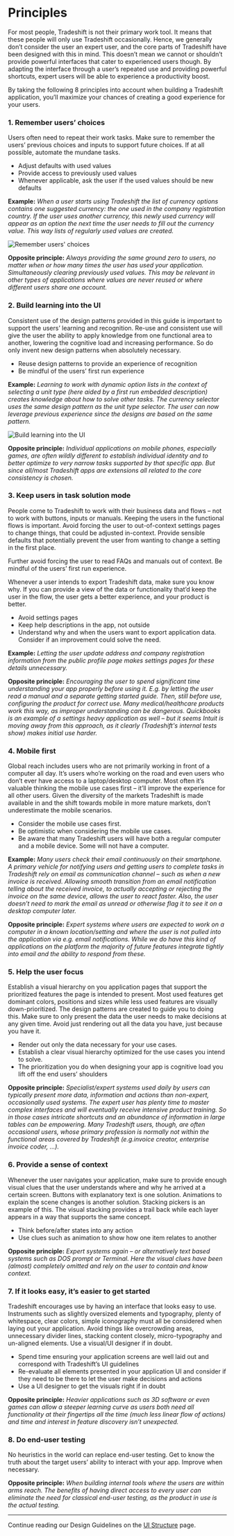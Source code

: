 # Principles
For most people, Tradeshift is not their primary work tool. It means that these people will only use Tradeshift occasionally. Hence, we generally don’t consider the user an expert user, and the core parts of  Tradeshift have been designed with this in mind. This doesn’t mean we cannot or shouldn’t provide powerful interfaces that cater to experienced users though. By adapting the interface through a user’s repeated use and providing powerful shortcuts, expert users will be able to experience a productivity boost.

By taking the following 8 principles into account when building a Tradeshift application, you’ll maximize your chances of creating a good experience for your users.

### 1. Remember users’ choices

Users often need to repeat their work tasks. Make sure to remember the users’ previous choices and inputs to support future choices. If at all possible, automate the mundane tasks.

* Adjust defaults with used values
* Provide access to previously used values
* Whenever applicable, ask the user if the used values should be new defaults

**Example:** *When a user starts using Tradeshift the list of currency options contains one suggested currency: the one used in the company registration country. If the user uses another currency, this newly used currency will appear as an option the next time the user needs to fill out the currency value. This way lists of regularly used values are created.*

![Remember users' choices](assets/img/iphone5-rememberoptions.png)


**Opposite principle:** *Always providing the same ground zero to users, no matter when or how many times the user has used your application. Simultaneously clearing previously used values. This may be relevant in other types of applications where values are never reused or where different users share one account.*

### 2. Build learning into the UI

Consistent use of the design patterns provided in this guide is important to support the users’ learning and recognition. Re-use and consistent use will give the user the ability to apply knowledge from one functional area to another, lowering the cognitive load and increasing performance. So do only invent new design patterns when absolutely necessary.

* Reuse design patterns to provide an experience of recognition
* Be mindful of the users’ first run experience
 
**Example:** *Learning to work with dynamic option lists in the context of selecting a unit type (here aided by a first run embedded description) creates knowledge about how to solve other tasks. The currency selector uses the same design pattern as the unit type selector. The user can now leverage previous experience since the designs are based on the same pattern.*


![Build learning into the UI](assets/img/iphone-patternreuse.png)

**Opposite principle:** *Individual applications on mobile phones, especially games, are often wildly different to establish individual identity and to better optimize to very narrow tasks supported by that specific app. But since all/most Tradeshift apps are extensions all related to the core consistency is chosen.*

### 3. Keep users in task solution mode

People come to Tradeshift to work with their business data and flows – not to work with buttons, inputs or manuals. Keeping the users in the functional flows is important. Avoid forcing the user to out-of-context settings pages to change things, that could be adjusted in-context. Provide sensible defaults that potentially prevent the user from wanting to change a setting in the first place.

Further avoid forcing the user to read FAQs and manuals out of context. Be mindful of the users’ first run experience.

Whenever a user intends to export Tradeshift data, make sure you know why. If you can provide a view of the data or functionality that’d keep the user in the flow, the user gets a better experience, and your product is better.

* Avoid settings pages
* Keep help descriptions in the app, not outside
* Understand why and when the users want to export application data. Consider if an improvement could solve the need.

**Example:** *Letting the user update address and company registration information from the public profile page makes settings pages for these details unnecessary.*


**Opposite principle:** *Encouraging the user to spend significant time understanding your app properly before using it. E.g. by letting the user read a manual and a separate getting started guide. Then, still before use, configuring the product for correct use. Many medical/healthcare products work this way, as improper understanding can be dangerous. Quickbooks is an example of a settings heavy application as well – but it seems Intuit is moving away from this approach, as it clearly (Tradeshift's internal tests show) makes initial use harder.*

### 4. Mobile first

Global reach includes users who are not primarily working in front of a computer all day. It’s users who’re working on the road and even users who don’t ever have access to a laptop/desktop computer. Most often it’s valuable thinking the mobile use cases first – it’ll improve the experience for all other users. Given the diversity of the markets Tradeshift is made available in and the shift towards mobile in more mature markets, don’t underestimate the mobile scenarios.

* Consider the mobile use cases first.
* Be optimistic when considering the mobile use cases.
* Be aware that many Tradeshift users will have both a regular computer and a mobile device. Some will not have a computer.

**Example:** *Many users check their email continuously on their smartphone. A primary vehicle for notifying users and getting users to complete tasks in Tradeshift rely on email as communication channel – such as when a new invoice is received. Allowing smooth transition from an email notification telling about the received invoice, to actually accepting or rejecting the invoice on the same device, allows the user to react faster. Also, the user doesn’t need to mark the email as unread or otherwise flag it to see it on a desktop computer later.*


**Opposite principle:** *Expert systems where users are expected to work on a computer in a known location/setting and where the user is not pulled into the application via e.g. email notifications. While we do have this kind of applications on the platform the majority of future features integrate tightly into email and the ability to respond from these.*

### 5. Help the user focus

Establish a visual hierarchy on you application pages that support the prioritized features the page is intended to present. Most used features get dominant colors, positions and sizes while less used features are visually down-prioritized. The design patterns are created to guide you to doing this.
Make sure to only present the data the user needs to make decisions at any given time. Avoid just rendering out all the data you have, just because you have it.

* Render out only the data necessary for your use cases.
* Establish a clear visual hierarchy optimized for the use cases you intend to solve.
* The prioritization you do when designing your app is cognitive load you lift off the end users’ shoulders

**Opposite principle:** *Specialist/expert systems used daily by users can typically present more data, information and actions than non-expert, occasionally used systems. The expert user has plenty time to master complex interfaces and will eventually receive intensive product training. So in those cases intricate shortcuts and an abundance of information in large tables can be empowering. Many Tradeshift users, though, are often occasional users, whose primary profession is normally not within the functional areas covered by Tradeshift (e.g.invoice creator, enterprise invoice coder, …).*

### 6. Provide a sense of context

Whenever the user navigates your application, make sure to provide enough visual clues that the user understands where and why he arrived at a certain screen. Buttons with explanatory text is one solution. Animations to explain the scene changes is another solution. Stacking pickers is an example of this. The visual stacking provides a trail back while each layer appears in a way that supports the same concept.

* Think before/after states into any action
* Use clues such as animation to show how one item relates to another

**Opposite principle:** *Expert systems again – or alternatively text based systems such as DOS prompt or Terminal. Here the visual clues have been (almost) completely omitted and rely on the user to contain and know context.*

### 7. If it looks easy, it’s easier to get started

Tradeshift encourages use by having an interface that looks easy to use. Instruments such as slightly oversized elements and typography, plenty of whitespace, clear colors, simple iconography must all be considered when laying out your application. Avoid things like overcrowding areas, unnecessary divider lines, stacking content closely, micro-typography and un-aligned elements. Use a visual/UI designer if in doubt.

* Spend time ensuring your application screens are well laid out and correspond with Tradeshift’s UI guidelines
* Re-evaluate all elements presented in your application UI and consider if they need to be there to let the user make decisions and actions
* Use a UI designer to get the visuals right if in doubt

**Opposite principle:** *Heavier applications such as 3D software or even games can allow a steeper learning curve as users both need all functionality at their fingertips all the time (much less linear flow of actions) and time and interest in feature discovery isn’t unexpected.*

### 8. Do end-user testing

No heuristics in the world can replace end-user testing. Get to know the truth about the target users’ ability to interact with your app. Improve when necessary.

**Opposite principle:** *When building internal tools where the users are within arms reach. The benefits of having direct access to every user can eliminate the need for classical end-user testing, as the product in use is the actual testing.*


------------------------------------------------------------------------
Continue reading our Design Guidelines on the [UI Structure](//tradeshift.github.io/docs/#design/guidelines/structure.html) page.

